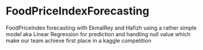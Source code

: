# FoodPriceIndexForecasting
FoodPriceIndex forecasting with EkmalRey and Hafizh using a rather simple model aka Linear Regression for prediction and handling null value which make our team achieve first place in a kaggle competition
